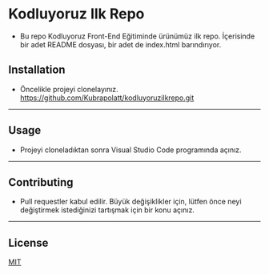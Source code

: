 # Kodluyoruz Ilk Repo

- Bu repo Kodluyoruz Front-End Eğitiminde ürünümüz ilk repo. İçerisinde bir adet README dosyası, bir adet de index.html barındırıyor.

## Installation
* Öncelikle projeyi clonelayınız. https://github.com/Kubrapolatt/kodluyoruzilkrepo.git
  
***

## Usage

* Projeyi cloneladıktan sonra Visual Studio Code programında açınız.

***

## Contributing

* Pull requestler kabul edilir. Büyük değişiklikler için, lütfen önce neyi değiştirmek istediğinizi tartışmak için bir konu açınız.

***

## License

[MIT](https://choosealicense.com/licenses/mit/)

